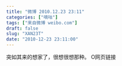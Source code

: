 ```yaml
---
title: "微博 2010.12.23 23:11"
categories: ["嘀咕"]
tags: ["来自微博 weibo.com"]
draft: false
slug: "XAN23T"
date: "2010-12-23 23:11:00"
---
```


<p>突如其来的想家了，很想很想那种。 O网页链接 ​​​​</p>
